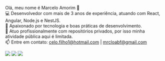 Olá, meu nome é Marcelo Amorim 👋</br>
💻 Desenvolvedor com mais de 3 anos de experiência, atuando com React, Angular, Node.js e NestJS.</br>
🚀 Apaixonado por tecnologia e boas práticas de desenvolvimento.</br>
📌 Atuo profissionalmente com repositórios privados, por isso minha atividade pública aqui é limitada.</br>
📫 Entre em contato: celo.filho1@hotmail.com | mrcloabf@gmail.com </br>
 
<div> 
  <a href="https://instagram.com/marceloabf1" target="_blank"><img src="https://img.shields.io/badge/-Instagram-%23a658b8?style=for-the-badge&logo=instagram&logoColor=white" target="_blank"></a>
  <a href = "mailto:celo.filho1@hotmail.com"><img src="https://img.shields.io/badge/Gmail-D14836?style=for-the-badge&logo=gmail&logoColor=white" target="_blank"></a>
  <a href="https://www.linkedin.com/in/marcelo-barbosa-a23a9020b/" target="_blank"><img src="https://img.shields.io/badge/-LinkedIn-%230077B5?style=for-the-badge&logo=linkedin&logoColor=white" target="_blank"></a> 
</div>
